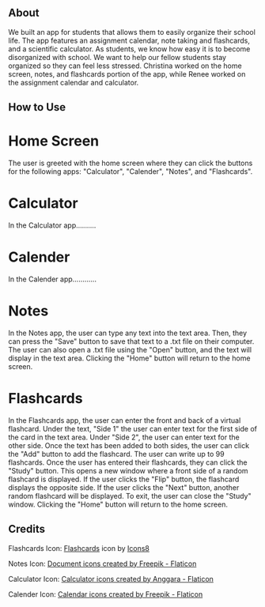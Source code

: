 ## About
We built an app for students that allows them to easily organize their school life. The app features an assignment calendar, note taking and flashcards, and a scientific calculator. As students, we know how easy it is to become disorganized with school. We want to help our fellow students stay organized so they can feel less stressed. Christina worked on the home screen, notes, and flashcards portion of the app, while Renee worked on the assignment calendar and calculator.

## How to Use
# Home Screen 
The user is greeted with the home screen where they can click the buttons for the following apps: "Calculator", "Calender", "Notes", and "Flashcards".

# Calculator
In the Calculator app.......... 

# Calender
In the Calender app............ 

# Notes
In the Notes app, the user can type any text into the text area. Then, they can press the "Save" button to save that text to a .txt file on their computer. The user can also open a .txt file using the "Open" button, and the text will display in the text area. Clicking the "Home" button will return to the home screen. 

# Flashcards
In the Flashcards app, the user can enter the front and back of a virtual flashcard. Under the text, "Side 1" the user can enter text for the first side of the card in the text area. Under "Side 2", the user can enter text for the other side. Once the text has been added to both sides, the user can click the "Add" button to add the flashcard. The user can write up to 99 flashcards. Once the user has entered their flashcards, they can click the "Study" button. This opens a new window where a front side of a random flashcard is displayed. If the user clicks the "Flip" button, the flashcard displays the opposite side. If the user clicks the "Next" button, another random flashcard will be displayed. To exit, the user can close the "Study" window. Clicking the "Home" button will return to the home screen.

## Credits
Flashcards Icon: <a target="_blank" href="https://icons8.com/icon/jXbM5uitRytN/flashcards">Flashcards</a> icon by <a target="_blank" href="https://icons8.com">Icons8</a>

Notes Icon: <a href="https://www.flaticon.com/free-icons/document" title="document icons">Document icons created by Freepik - Flaticon</a>

Calculator Icon: <a href="https://www.flaticon.com/free-icons/calculator" title="calculator icons">Calculator icons created by Anggara - Flaticon</a>

Calender Icon: <a href="https://www.flaticon.com/free-icons/calendar" title="calendar icons">Calendar icons created by Freepik - Flaticon</a>